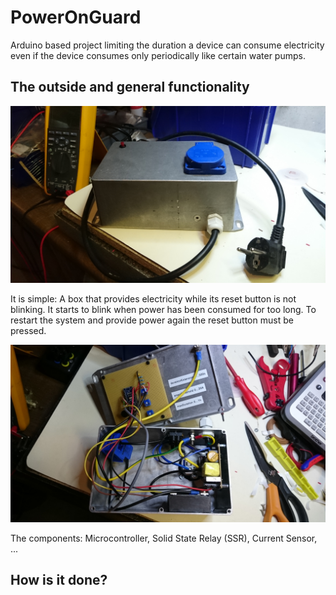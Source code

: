 # PowerOnGuard
Arduino based project limiting the duration a device can consume electricity even if the device consumes only periodically like certain water pumps.

## The outside and general functionality
![PowerOnGuard1](docs/DSC_0082.JPG)

It is simple: A box that provides electricity while its reset button is not blinking. It starts to blink when power has been consumed for too long. To restart the system and provide power again the reset button must be pressed.

![PowerOnGuard1](docs/DSC_0081.JPG)

The components: Microcontroller, Solid State Relay (SSR), Current Sensor, ...

## How is it done?

